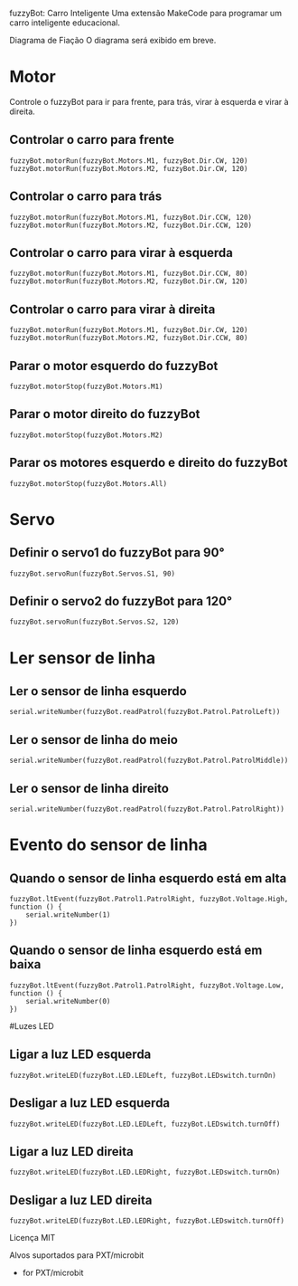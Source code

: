 

fuzzyBot: Carro Inteligente
Uma extensão MakeCode para programar um carro inteligente educacional.

Diagrama de Fiação
O diagrama será exibido em breve.

# Motor
Controle o fuzzyBot para ir para frente, para trás, virar à esquerda e virar à direita.

## Controlar o carro para frente

```
fuzzyBot.motorRun(fuzzyBot.Motors.M1, fuzzyBot.Dir.CW, 120)
fuzzyBot.motorRun(fuzzyBot.Motors.M2, fuzzyBot.Dir.CW, 120)
```
## Controlar o carro para trás

```
fuzzyBot.motorRun(fuzzyBot.Motors.M1, fuzzyBot.Dir.CCW, 120)
fuzzyBot.motorRun(fuzzyBot.Motors.M2, fuzzyBot.Dir.CCW, 120)
```

## Controlar o carro para virar à esquerda

```
fuzzyBot.motorRun(fuzzyBot.Motors.M1, fuzzyBot.Dir.CCW, 80)
fuzzyBot.motorRun(fuzzyBot.Motors.M2, fuzzyBot.Dir.CW, 120)
```

## Controlar o carro para virar à direita

```
fuzzyBot.motorRun(fuzzyBot.Motors.M1, fuzzyBot.Dir.CW, 120)
fuzzyBot.motorRun(fuzzyBot.Motors.M2, fuzzyBot.Dir.CCW, 80)
```

## Parar o motor esquerdo do fuzzyBot

```
fuzzyBot.motorStop(fuzzyBot.Motors.M1)
```

## Parar o motor direito do fuzzyBot

```
fuzzyBot.motorStop(fuzzyBot.Motors.M2)
```

## Parar os motores esquerdo e direito do fuzzyBot

```
fuzzyBot.motorStop(fuzzyBot.Motors.All)
```

# Servo

## Definir o servo1 do fuzzyBot para 90°

```
fuzzyBot.servoRun(fuzzyBot.Servos.S1, 90)
```

## Definir o servo2 do fuzzyBot para 120°

```
fuzzyBot.servoRun(fuzzyBot.Servos.S2, 120)
```

# Ler sensor de linha

## Ler o sensor de linha esquerdo

```
serial.writeNumber(fuzzyBot.readPatrol(fuzzyBot.Patrol.PatrolLeft))
```

## Ler o sensor de linha do meio

```
serial.writeNumber(fuzzyBot.readPatrol(fuzzyBot.Patrol.PatrolMiddle))
```

## Ler o sensor de linha direito

```
serial.writeNumber(fuzzyBot.readPatrol(fuzzyBot.Patrol.PatrolRight))
```

# Evento do sensor de linha

## Quando o sensor de linha esquerdo está em alta

```
fuzzyBot.ltEvent(fuzzyBot.Patrol1.PatrolRight, fuzzyBot.Voltage.High, function () {
    serial.writeNumber(1)
})
```

## Quando o sensor de linha esquerdo está em baixa

```
fuzzyBot.ltEvent(fuzzyBot.Patrol1.PatrolRight, fuzzyBot.Voltage.Low, function () {
    serial.writeNumber(0)
})
```

#Luzes LED

## Ligar a luz LED esquerda

```
fuzzyBot.writeLED(fuzzyBot.LED.LEDLeft, fuzzyBot.LEDswitch.turnOn)
```

## Desligar a luz LED esquerda

```
fuzzyBot.writeLED(fuzzyBot.LED.LEDLeft, fuzzyBot.LEDswitch.turnOff)
```

## Ligar a luz LED direita

```
fuzzyBot.writeLED(fuzzyBot.LED.LEDRight, fuzzyBot.LEDswitch.turnOn)
```

## Desligar a luz LED direita

```
fuzzyBot.writeLED(fuzzyBot.LED.LEDRight, fuzzyBot.LEDswitch.turnOff)
```

Licença MIT

Alvos suportados para PXT/microbit
* for PXT/microbit
<script src="https://makecode.com/gh-pages-embed.js"></script><script>makeCodeRender("{{ site.makecode.home_url }}", "{{ site.github.owner_name }}/{{ site.github.repository_name }}");</script>
